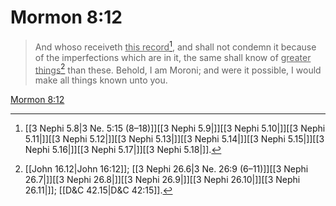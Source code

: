 # Mormon 8:12

> And whoso receiveth <u>this record</u>[^a], and shall not condemn it because of the imperfections which are in it, the same shall know of <u>greater things</u>[^b] than these. Behold, I am Moroni; and were it possible, I would make all things known unto you.

[Mormon 8:12](https://www.churchofjesuschrist.org/study/scriptures/bofm/morm/8?lang=eng&id=p12#p12)


[^a]: [[3 Nephi 5.8|3 Ne. 5:15 (8–18)]][[3 Nephi 5.9|]][[3 Nephi 5.10|]][[3 Nephi 5.11|]][[3 Nephi 5.12|]][[3 Nephi 5.13|]][[3 Nephi 5.14|]][[3 Nephi 5.15|]][[3 Nephi 5.16|]][[3 Nephi 5.17|]][[3 Nephi 5.18|]].  
[^b]: [[John 16.12|John 16:12]]; [[3 Nephi 26.6|3 Ne. 26:9 (6–11)]][[3 Nephi 26.7|]][[3 Nephi 26.8|]][[3 Nephi 26.9|]][[3 Nephi 26.10|]][[3 Nephi 26.11|]]; [[D&C 42.15|D&C 42:15]].  
